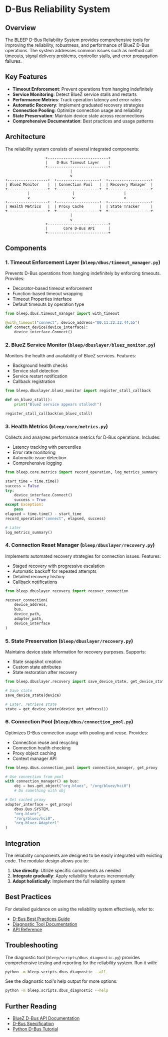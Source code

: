 # D-Bus Reliability System

## Overview

The BLEEP D-Bus Reliability System provides comprehensive tools for improving the reliability, robustness, and performance of BlueZ D-Bus operations. The system addresses common issues such as method call timeouts, signal delivery problems, controller stalls, and error propagation failures.

## Key Features

- **Timeout Enforcement**: Prevent operations from hanging indefinitely
- **Service Monitoring**: Detect BlueZ service stalls and restarts
- **Performance Metrics**: Track operation latency and error rates
- **Automatic Recovery**: Implement graduated recovery strategies
- **Connection Pooling**: Optimize connection usage and reliability
- **State Preservation**: Maintain device state across reconnections
- **Comprehensive Documentation**: Best practices and usage patterns

## Architecture

The reliability system consists of several integrated components:

```
                  +---------------------------+
                  |    D-Bus Timeout Layer    |
                  +---------------------------+
                             |
                             v
+------------------+  +-------------------+  +-------------------+
| BlueZ Monitor    |  | Connection Pool   |  | Recovery Manager  |
+------------------+  +-------------------+  +-------------------+
          |                   |                      |
          v                   v                      v
+------------------+  +-------------------+  +-------------------+
| Health Metrics   |  | Proxy Cache       |  | State Tracker     |
+------------------+  +-------------------+  +-------------------+
                             |
                             v
                  +---------------------------+
                  |       Core D-Bus API      |
                  +---------------------------+
```

## Components

### 1. Timeout Enforcement Layer (`bleep/dbus/timeout_manager.py`)

Prevents D-Bus operations from hanging indefinitely by enforcing timeouts. Provides:

- Decorator-based timeout enforcement
- Function-based timeout wrapping
- Timeout Properties interface
- Default timeouts by operation type

```python
from bleep.dbus.timeout_manager import with_timeout

@with_timeout("connect", device_address="00:11:22:33:44:55")
def connect_device(device_interface):
    device_interface.Connect()
```

### 2. BlueZ Service Monitor (`bleep/dbuslayer/bluez_monitor.py`)

Monitors the health and availability of BlueZ services. Features:

- Background health checks
- Service stall detection
- Service restart notification
- Callback registration

```python
from bleep.dbuslayer.bluez_monitor import register_stall_callback

def on_bluez_stall():
    print("BlueZ service appears stalled!")

register_stall_callback(on_bluez_stall)
```

### 3. Health Metrics (`bleep/core/metrics.py`)

Collects and analyzes performance metrics for D-Bus operations. Includes:

- Latency tracking with percentiles
- Error rate monitoring
- Automatic issue detection
- Comprehensive logging

```python
from bleep.core.metrics import record_operation, log_metrics_summary

start_time = time.time()
success = False
try:
    device_interface.Connect()
    success = True
except Exception:
    pass
elapsed = time.time() - start_time
record_operation("connect", elapsed, success)

# Later
log_metrics_summary()
```

### 4. Connection Reset Manager (`bleep/dbuslayer/recovery.py`)

Implements automated recovery strategies for connection issues. Features:

- Staged recovery with progressive escalation
- Automatic backoff for repeated attempts
- Detailed recovery history
- Callback notifications

```python
from bleep.dbuslayer.recovery import recover_connection

recover_connection(
    device_address,
    bus,
    device_path,
    adapter_path,
    device_interface
)
```

### 5. State Preservation (`bleep/dbuslayer/recovery.py`)

Maintains device state information for recovery purposes. Supports:

- State snapshot creation
- Custom state attributes
- State restoration after recovery

```python
from bleep.dbuslayer.recovery import save_device_state, get_device_state

# Save state
save_device_state(device)

# Later, retrieve state
state = get_device_state(device.get_address())
```

### 6. Connection Pool (`bleep/dbus/connection_pool.py`)

Optimizes D-Bus connection usage with pooling and reuse. Provides:

- Connection reuse and recycling
- Connection health checking
- Proxy object caching
- Context manager API

```python
from bleep.dbus.connection_pool import connection_manager, get_proxy

# Use connection from pool
with connection_manager() as bus:
    obj = bus.get_object("org.bluez", "/org/bluez/hci0")
    # Do something with obj

# Get cached proxy
adapter_interface = get_proxy(
    dbus.Bus.SYSTEM,
    "org.bluez",
    "/org/bluez/hci0",
    "org.bluez.Adapter1"
)
```

## Integration

The reliability components are designed to be easily integrated with existing code. The modular design allows you to:

1. **Use directly**: Utilize specific components as needed
2. **Integrate gradually**: Apply reliability features incrementally
3. **Adopt holistically**: Implement the full reliability system

## Best Practices

For detailed guidance on using the reliability system effectively, refer to:

- [D-Bus Best Practices Guide](dbus_best_practices.md)
- [Diagnostic Tool Documentation](../scripts/dbus_diagnostic.py)
- [API Reference](../docs/api_reference.md)

## Troubleshooting

The diagnostic tool (`bleep/scripts/dbus_diagnostic.py`) provides comprehensive testing and reporting for the reliability system. Run it with:

```bash
python -m bleep.scripts.dbus_diagnostic --all
```

See the diagnostic tool's help output for more options:

```bash
python -m bleep.scripts.dbus_diagnostic --help
```

## Further Reading

- [BlueZ D-Bus API Documentation](https://git.kernel.org/pub/scm/bluetooth/bluez.git/tree/doc)
- [D-Bus Specification](https://dbus.freedesktop.org/doc/dbus-specification.html)
- [Python D-Bus Tutorial](https://dbus.freedesktop.org/doc/dbus-python/tutorial.html)

